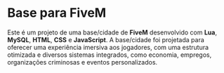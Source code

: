 # Base para FiveM

Este é um projeto de uma base/cidade de **FiveM** desenvolvido com **Lua**, **MySQL**, **HTML**, **CSS** e **JavaScript**. A base/cidade foi projetada para oferecer uma experiência imersiva aos jogadores, com uma estrutura otimizada e diversos sistemas integrados, como economia, empregos, organizações criminosas e eventos personalizados.